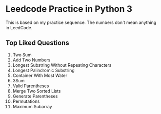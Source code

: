 # Leedcode Practice in Python 3
This is based on my practice sequence. 
The numbers don't mean anything in LeedCode. 
## Top Liked Questions
 1. Two Sum
 2. Add Two Numbers
 3. Longest Substring Without Repeating Characters
 4. Longest Palindromic Substring
 5. Container With Most Water
 6. 3Sum
 7. Valid Parentheses
 8. Merge Two Sorted Lists
 9. Generate Parentheses
 10. Permutations
 11. Maximum Subarray
